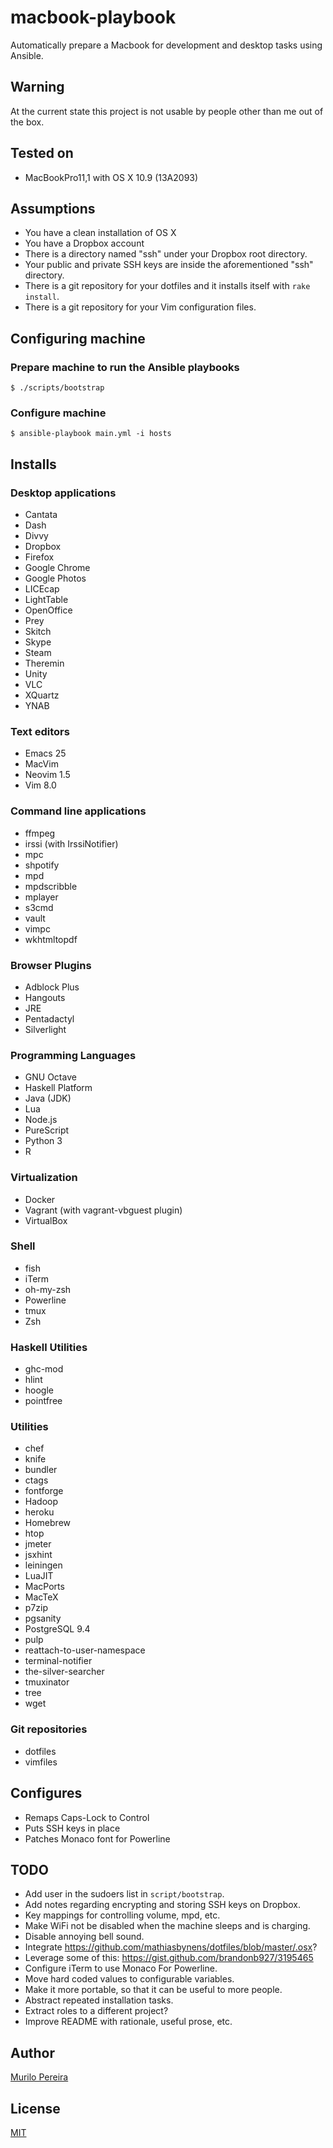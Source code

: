 # macbook-playbook

Automatically prepare a Macbook for development and desktop tasks using Ansible.

## Warning

At the current state this project is not usable by people other than me out of
the box.

## Tested on

- MacBookPro11,1 with OS X 10.9 (13A2093)

## Assumptions

- You have a clean installation of OS X
- You have a Dropbox account
- There is a directory named "ssh" under your Dropbox root directory.
- Your public and private SSH keys are inside the aforementioned "ssh"
  directory.
- There is a git repository for your dotfiles and it installs itself with `rake
  install`.
- There is a git repository for your Vim configuration files.

## Configuring machine

### Prepare machine to run the Ansible playbooks

    $ ./scripts/bootstrap

### Configure machine

    $ ansible-playbook main.yml -i hosts

## Installs

### Desktop applications

- Cantata
- Dash
- Divvy
- Dropbox
- Firefox
- Google Chrome
- Google Photos
- LICEcap
- LightTable
- OpenOffice
- Prey
- Skitch
- Skype
- Steam
- Theremin
- Unity
- VLC
- XQuartz
- YNAB

### Text editors
- Emacs 25
- MacVim
- Neovim 1.5
- Vim 8.0

### Command line applications

- ffmpeg
- irssi (with IrssiNotifier)
- mpc
- shpotify
- mpd
- mpdscribble
- mplayer
- s3cmd
- vault
- vimpc
- wkhtmltopdf

### Browser Plugins

- Adblock Plus
- Hangouts
- JRE
- Pentadactyl
- Silverlight

### Programming Languages

- GNU Octave
- Haskell Platform
- Java (JDK)
- Lua
- Node.js
- PureScript
- Python 3
- R

### Virtualization

- Docker
- Vagrant (with vagrant-vbguest plugin)
- VirtualBox

### Shell

- fish
- iTerm
- oh-my-zsh
- Powerline
- tmux
- Zsh

### Haskell Utilities

- ghc-mod
- hlint
- hoogle
- pointfree

### Utilities

- chef
- knife
- bundler
- ctags
- fontforge
- Hadoop
- heroku
- Homebrew
- htop
- jmeter
- jsxhint
- leiningen
- LuaJIT
- MacPorts
- MacTeX
- p7zip
- pgsanity
- PostgreSQL 9.4
- pulp
- reattach-to-user-namespace
- terminal-notifier
- the-silver-searcher
- tmuxinator
- tree
- wget

### Git repositories

- dotfiles
- vimfiles

## Configures

- Remaps Caps-Lock to Control
- Puts SSH keys in place
- Patches Monaco font for Powerline

## TODO

- Add user in the sudoers list in `script/bootstrap`.
- Add notes regarding encrypting and storing SSH keys on Dropbox.
- Key mappings for controlling volume, mpd, etc.
- Make WiFi not be disabled when the machine sleeps and is charging.
- Disable annoying bell sound.
- Integrate https://github.com/mathiasbynens/dotfiles/blob/master/.osx?
- Leverage some of this: https://gist.github.com/brandonb927/3195465
- Configure iTerm to use Monaco For Powerline.
- Move hard coded values to configurable variables.
- Make it more portable, so that it can be useful to more people.
- Abstract repeated installation tasks.
- Extract roles to a different project?
- Improve README with rationale, useful prose, etc.

## Author

[Murilo Pereira](http://murilopereira.com)

## License

[MIT](http://opensource.org/licenses/MIT)
